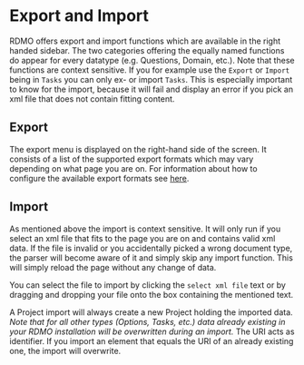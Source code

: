 # Export and Import

RDMO offers export and import functions which are available in the right handed sidebar. The two categories offering the equally named functions do appear for every datatype (e.g. Questions, Domain, etc.). Note that these functions are context sensitive. If you for example use the `Export` or `Import` being in `Tasks` you can only ex- or import `Tasks`. This is especially important to know for the import, because it will fail and display an error if you pick an xml file that does not contain fitting content.

## Export

The export menu is displayed on the right-hand side of the screen. It consists of a list of the supported export formats which may vary depending on what page you are on. For information about how to configure the available export formats see [here](../configuration/export-formats.html).

## Import

As mentioned above the import is context sensitive. It will only run if you select an xml file that fits to the page you are on and contains valid xml data. If the file is invalid or you accidentally picked a wrong document type, the parser will become aware of it and simply skip any import function. This will simply reload the page without any change of data.

You can select the file to import by clicking the `select xml file` text or by dragging and dropping your file onto the box containing the mentioned text.

A Project import will always create a new Project holding the imported data. *Note that for all other types (Options, Tasks, etc.) data already existing in your RDMO installation will be overwritten during an import.* The URI acts as identifier. If you import an element that equals the URI of an already existing one, the import will overwrite.
